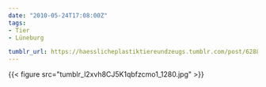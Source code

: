 ```yaml
---
date: "2010-05-24T17:08:00Z"
tags:
- Tier
- Lüneburg

tumblr_url: https://haesslicheplastiktiereundzeugs.tumblr.com/post/628848841
---
```

{{< figure src="tumblr_l2xvh8CJ5K1qbfzcmo1_1280.jpg" >}}
